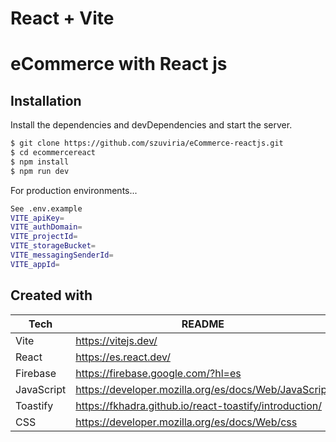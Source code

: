 # React + Vite

# eCommerce with React js

## Installation



Install the dependencies and devDependencies and start the server.

```sh
$ git clone https://github.com/szuviria/eCommerce-reactjs.git
$ cd ecommercereact
$ npm install
$ npm run dev
```

For production environments...
```sh
See .env.example 
VITE_apiKey=
VITE_authDomain=
VITE_projectId=
VITE_storageBucket=
VITE_messagingSenderId=
VITE_appId=
```

## Created with

| Tech | README |
| ------ | ------ |
| Vite | https://vitejs.dev/ |
| React | https://es.react.dev/ |
| Firebase | https://firebase.google.com/?hl=es |
| JavaScript | https://developer.mozilla.org/es/docs/Web/JavaScript |
| Toastify | https://fkhadra.github.io/react-toastify/introduction/ |
| CSS | https://developer.mozilla.org/es/docs/Web/css |


